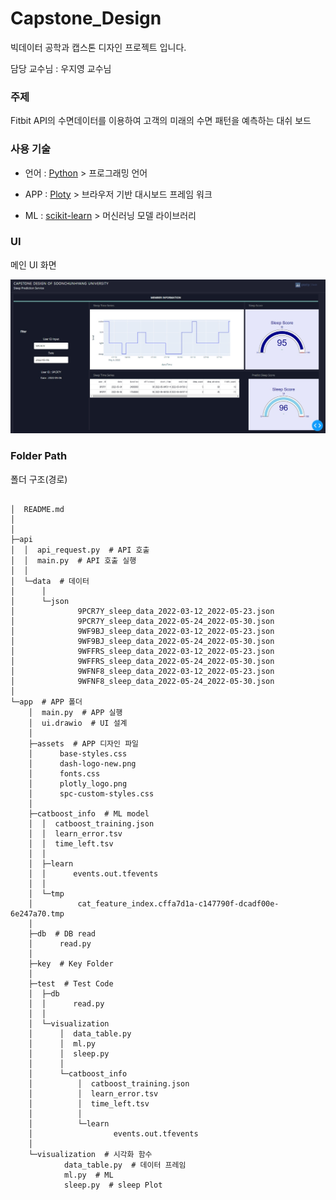 # Capstone_Design

빅데이터 공학과 캡스톤 디자인 프로젝트 입니다.

담당 교수님 : 우지영 교수님

### 주제
Fitbit API의 수면데이터를 이용하여 고객의 미래의 수면 패턴을 예측하는 대쉬 보드


### 사용 기술

- 언어 : [Python](https://www.python.org/) > 프로그래밍 언어


- APP : [Ploty](https://plotly.com/dash/) > 브라우저 기반 대시보드 프레임 워크


- ML : [scikit-learn](https://scikit-learn.org/stable/) > 머신러닝 모델 라이브러리


### UI
메인 UI 화면
<div align="center">
  <img src="./img/dash.png"><br>
</div>


### Folder Path
폴더 구조(경로)
```

│  README.md
│
│
├─api
│  │  api_request.py  # API 호출
│  │  main.py  # API 호출 실행
│  │
│  └─data  # 데이터
│      │
│      └─json
│              9PCR7Y_sleep_data_2022-03-12_2022-05-23.json
│              9PCR7Y_sleep_data_2022-05-24_2022-05-30.json
│              9WF9BJ_sleep_data_2022-03-12_2022-05-23.json
│              9WF9BJ_sleep_data_2022-05-24_2022-05-30.json
│              9WFFRS_sleep_data_2022-03-12_2022-05-23.json
│              9WFFRS_sleep_data_2022-05-24_2022-05-30.json
│              9WFNF8_sleep_data_2022-03-12_2022-05-23.json
│              9WFNF8_sleep_data_2022-05-24_2022-05-30.json
│
└─app  # APP 폴더
    │  main.py  # APP 실행
    │  ui.drawio  # UI 설계
    │
    ├─assets  # APP 디자인 파일
    │      base-styles.css
    │      dash-logo-new.png
    │      fonts.css
    │      plotly_logo.png
    │      spc-custom-styles.css
    │
    ├─catboost_info  # ML model
    │  │  catboost_training.json
    │  │  learn_error.tsv
    │  │  time_left.tsv
    │  │
    │  ├─learn
    │  │      events.out.tfevents
    │  │
    │  └─tmp
    │          cat_feature_index.cffa7d1a-c147790f-dcadf00e-6e247a70.tmp
    │
    ├─db  # DB read
    │      read.py
    │
    ├─key  # Key Folder
    │
    ├─test  # Test Code
    │  ├─db
    │  │      read.py
    │  │
    │  └─visualization
    │      │  data_table.py
    │      │  ml.py
    │      │  sleep.py
    │      │
    │      └─catboost_info
    │          │  catboost_training.json
    │          │  learn_error.tsv
    │          │  time_left.tsv
    │          │
    │          └─learn
    │                  events.out.tfevents
    │
    └─visualization  # 시각화 함수
            data_table.py  # 데이터 프레임
            ml.py  # ML 
            sleep.py  # sleep Plot
```
